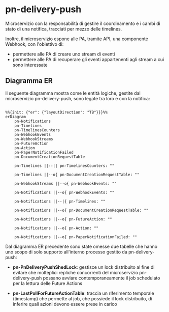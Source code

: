 # pn-delivery-push

Microservizio con la responsabilità di gestire il coordinamento e i cambi di stato di una notifica, tracciati per mezzo delle timelines.

Inoltre, il microservizio espone alle PA, tramite API, una componente Webhook, con l'obiettivo di:
- permettere alle PA di creare uno stream di eventi
- permettere alle PA di recuperare gli eventi appartenenti agli stream a cui sono interessate

## Diagramma ER 
Il seguente diagramma mostra come le entità logiche, gestite dal microservizio pn-delivery-push, sono legate tra loro e con la notifica:

```mermaid

%%{init: {"er": {"layoutDirection": "TB"}}}%%
erDiagram
    pn-Notifications
    pn-Timelines
    pn-TimelinesCounters
    pn-WebhookEvents
    pn-WebhookStreams
    pn-FutureAction
    pn-Action
    pn-PaperNotificationFailed
    pn-DocumentCreationRequestTable

    pn-Timelines ||--|| pn-TimelinesCounters: ""

    pn-Timelines ||--o{ pn-DocumentCreationRequestTable: ""
    
    pn-WebhookStreams ||--o{ pn-WebhookEvents: ""

    pn-Notifications ||--o{ pn-WebhookEvents: ""

    pn-Notifications ||--|{ pn-Timelines: ""

    pn-Notifications ||--o{ pn-DocumentCreationRequestTable: ""

    pn-Notifications ||--o{ pn-FutureAction: ""

    pn-Notifications ||--o{ pn-Action: ""

    pn-Notifications ||--o{ pn-PaperNotificationFailed: ""

```

Dal diagramma ER precedente sono state omesse due tabelle che hanno uno scopo di solo supporto all'interno processo gestito da pn-delivery-push:

- **pn-PnDeliveryPushShedLock**: gestisce un lock distribuito al fine di evitare che molteplici repliche concorrenti del microservizio pn-delivery-push possano avviare contemporaneamente il job schedulato per la lettura delle Future Actions

- **pn-LastPollForFutureActionTable**: traccia un riferimento temporale (timestamp) che permette al job, che possiede il lock distribuito, di inferire quali azioni devono essere prese in carico